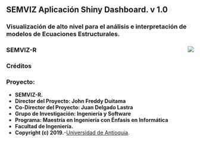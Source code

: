 ## SEMVIZ Aplicaci&oacute;n Shiny Dashboard. v 1.0 

### Visualizaci&oacute;n de alto nivel para el an&aacute;lisis e interpretaci&oacute;n de modelos de Ecuaciones Estructurales.

### SEMVIZ-R <img src="/www/images/UdeA_Escudo.jpg" align="right"/>

### Cr&eacute;ditos
### Proyecto:
- **SEMVIZ-R.**
- **Director del Proyecto: John Freddy Duitama**
- **Co-Director del Proyecto: Juan Delgado Lastra**
- **Grupo de Investigaci&oacute;n: Ingenier&iacute;a y Software**
- **Programa: Maestr&iacute;a en Ingenier&iacute;a con &Eacute;nfasis en Inform&aacute;tica**
- **Facultad de Ingenier&iacute;a.**
- **Copyright (c) 2019.**-<a href="http://www.udea.edu.co" target="_blank">Universidad de Antioquia</a>.
